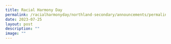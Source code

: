 ```yaml
---
title: Racial Harmony Day
permalink: /racialharmonyday/northland-secondary/announcements/permalink/
date: 2023-07-25
layout: post
description: ""
image: ""
---
```

